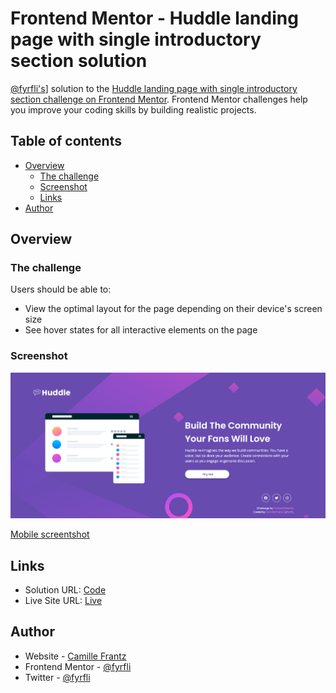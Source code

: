 # Frontend Mentor - Huddle landing page with single introductory section solution

[@fyrfli's](https://github.com/fyrfli)] solution to the [Huddle landing page with single introductory section challenge on Frontend Mentor](https://www.frontendmentor.io/challenges/huddle-landing-page-with-a-single-introductory-section-B_2Wvxgi0). Frontend Mentor challenges help you improve your coding skills by building realistic projects. 

## Table of contents

- [Overview](#overview)
  - [The challenge](#the-challenge)
  - [Screenshot](#screenshot)
  - [Links](#links)
- [Author](#author)


## Overview

### The challenge

Users should be able to:

- View the optimal layout for the page depending on their device's screen size
- See hover states for all interactive elements on the page

### Screenshot

![](images/solution-desktop-screenshot.png)

[Mobile screentshot](images/solution-mobile-screenshot.png)

## Links

- Solution URL: [Code](https://github.com/fyrfli/frontendmentor-challenges/tree/master/huddle-landing-page-with-single-introductory-section)
- Live Site URL: [Live](https://fyrfli.github.io/frontendmentor-challenges/huddle-landing-page-with-single-introductory-section/)

## Author

- Website - [Camille Frantz](https://fyrfli.github.io)
- Frontend Mentor - [@fyrfli](https://www.frontendmentor.io/profile/fyrfli)
- Twitter - [@fyrfli](https://www.twitter.com/fyrfli)
